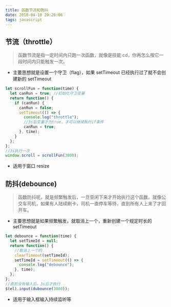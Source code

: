 ```yaml
---
title: 函数节流和防抖
date: 2018-04-10 20:26:06
tags: javascript
---
```


## 节流（throttle）

> 函数节流是指一定时间内只跑一次函数，就像是技能 cd，你再怎么按它一段时间内只能触发一次。

* 主要思想就是设置一个守卫（flag），如果 setTimeout 已经执行过了就不会创建新的 setTimeout

```javascript
let scrollFun = function(time) {
  let canRun = true; //初始化守卫变量
  return function() {
    if (canRun) {
      canRun = false;
      setTimeout(() => {
        console.log("throttle");
        //3s后变量才为true，才可以继续执行if条件
        canRun = true;
      }, time);
    }
  };
};
//3s执行一次
window.scroll = scrollFun(3000);
```

* 适用于窗口 resize

## 防抖(debounce)

> 函数防抖呢，就是频繁触发后，一旦空闲下来才开始执行这个函数。就像公交车司机，如果有人陆续刷卡，司机一直停车等待，直到所有人上来了才回开车。

* 主要思想就是如果频繁触发，就取消上一个，重新创建一个规定时长的 setTimeout

```javascript
let debounce = function(time) {
  let setTimeId = null;
  return function() {
    //取消上一个的
    clearTimeout(setTimeId);
    setTimeId = setTimeout(() => {
      console.log("debounce");
    }, time);
  };
};
//直到没有输入后，3s后才执行
$(el).input(dubounce(3000));
```

* 适用于输入框输入持续监听等
